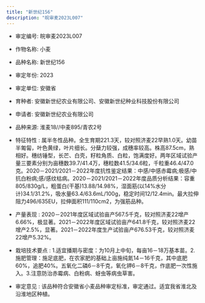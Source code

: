 ```yaml
---
title: "新世纪156"
description: "皖审麦2023L007"
---
```

* 审定编号:  皖审麦2023L007

*  作物名称:  小麦

*  品种名称:  新世纪156

*  审定年份:  2023

*  审定单位:  安徽省

* 育种者:  安徽新世纪农业有限公司、安徽新世纪种业科技股份有限公司

*  申请者:  安徽新世纪农业有限公司

*  品种来源:  淮麦18//中麦895/青农2号

*  特征特性 : 
属半冬性品种。全生育期221.3天，较对照济麦22早熟1.0天。幼苗半匍匐，叶色黄绿，叶片细长。分蘖力较强，成穗率较高。株高87.5cm，熟相好。穗纺锤型，长芒、白壳，籽粒角质、白粒，饱满度好。两年区域试验产量三要素分别为亩穗数39.7/41.4万，穗粒数41.5/34.6粒，千粒重46.4/47.0克。2020－2021/2021－2022年度抗性鉴定结果：中感/中感赤霉病;极感/中抗白粉病;感/感纹枯病。2020－2021/2021－2022年度品质分析结果：容重805/830g/L，粗蛋白(干基)13.88/14.98%，湿面筋(以14%水分计)34.1/31.2%，吸水量63.4/63.6mL/100g，稳定时间12/12.4min。最大拉伸阻力496/635EU，拉伸面积111/110cm2，为强筋品种。
 
*  产量表现 : 
2020－2021年度区域试验亩产567.5千克，较对照济麦22增产6.66%，极显著。2021－2022年度区域试验亩产641.8千克，较对照济麦22增产2.5%，显著。2021－2022年度生产试验亩产676.53千克，较对照济麦22增产5.32%。

*  栽培技术要点 : 
1.适宜播期与密度：为10月上中旬，每亩16－18万基本苗。2.施肥管理：施足底肥，在农家肥的基础上亩施纯氮14－16千克，其中底肥60%，追肥40%。五氧化二磷6－8千克，氧化钾6－8千克，作底肥一次性施入。3.注意防治赤霉病、白粉病、蚜虫等病虫草害。

*  审定意见 : 
该品种符合安徽省小麦品种审定标准，审定通过。适宜我省淮北及沿淮地区种植。
